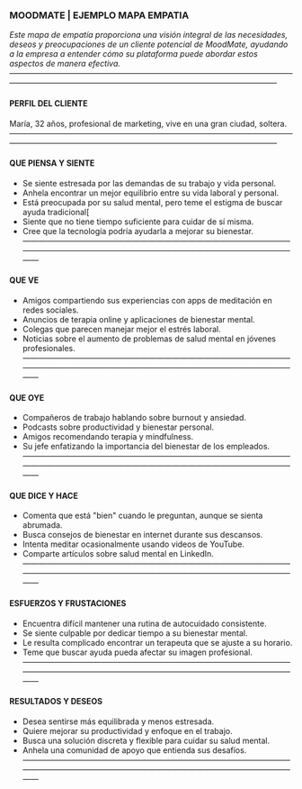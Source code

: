 ###  MOODMATE | EJEMPLO MAPA EMPATIA
_Este mapa de empatía proporciona una visión integral de las necesidades, deseos y preocupaciones de un cliente potencial de MoodMate, ayudando a la empresa a entender cómo su plataforma puede abordar estos aspectos de manera efectiva._
——————————————————————————————————————————————————————————————————————
####   PERFIL DEL CLIENTE
María, 32 años, profesional de marketing, vive en una gran ciudad, soltera.
——————————————————————————————————————————————————————————————————————
####   QUE PIENSA Y SIENTE
 - Se siente estresada por las demandas de su trabajo y vida personal.
 - Anhela encontrar un mejor equilibrio entre su vida laboral y personal.
 - Está preocupada por su salud mental, pero teme el estigma de buscar ayuda tradicional[
 - Siente que no tiene tiempo suficiente para cuidar de sí misma.
 - Cree que la tecnología podría ayudarla a mejorar su bienestar.
——————————————————————————————————————————————————————————————————————
####   QUE VE
 - Amigos compartiendo sus experiencias con apps de meditación en redes sociales.
 - Anuncios de terapia online y aplicaciones de bienestar mental.
 - Colegas que parecen manejar mejor el estrés laboral.
 - Noticias sobre el aumento de problemas de salud mental en jóvenes profesionales.
——————————————————————————————————————————————————————————————————————
####   QUE OYE
 - Compañeros de trabajo hablando sobre burnout y ansiedad.
 - Podcasts sobre productividad y bienestar personal.
 - Amigos recomendando terapia y mindfulness.
 - Su jefe enfatizando la importancia del bienestar de los empleados.
——————————————————————————————————————————————————————————————————————
####   QUE DICE Y HACE
 - Comenta que está "bien" cuando le preguntan, aunque se sienta abrumada.
 - Busca consejos de bienestar en internet durante sus descansos.
 - Intenta meditar ocasionalmente usando videos de YouTube.
 - Comparte artículos sobre salud mental en LinkedIn.
——————————————————————————————————————————————————————————————————————
####   ESFUERZOS Y FRUSTACIONES
 - Encuentra difícil mantener una rutina de autocuidado consistente.
 - Se siente culpable por dedicar tiempo a su bienestar mental.
 - Le resulta complicado encontrar un terapeuta que se ajuste a su horario.
 - Teme que buscar ayuda pueda afectar su imagen profesional.
——————————————————————————————————————————————————————————————————————
####   RESULTADOS Y DESEOS
 - Desea sentirse más equilibrada y menos estresada.
 - Quiere mejorar su productividad y enfoque en el trabajo.
 - Busca una solución discreta y flexible para cuidar su salud mental.
 - Anhela una comunidad de apoyo que entienda sus desafíos.
——————————————————————————————————————————————————————————————————————
